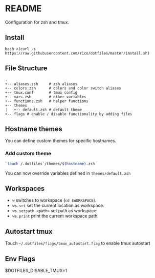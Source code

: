 # README #

Configuration for zsh and tmux.

## Install
```
bash <(curl -s https://raw.githubusercontent.com/r1co/dotfiles/master/install.sh) 
```

## File Structure 
```
.
+-- aliases.zsh 	# zsh aliases 
+-- colors.zsh  	# colors and color switch aliases 
+-- tmux.conf   	# tmux config
+-- vars.zsh    	# other variables
+-- functions.zsh   # helper functions 
+-- themes 			
|   +-- default.zsh # default theme 
+-- flags # enable / disable functionality by adding files 

```

## Hostname themes 
You can define custom themes for specific hostnames. 

### Add custom theme
```bash
`touch /.dotfiles`/themes/$(hostname).zsh
```

You can now override variables defined in `themes/default.zsh`

## Workspaces 

- `w` switches to workspace (`cd $WORKSPACE`).
- `ws.set` set the current location as workspace.
- `ws.setpath <path>` set path as workspace 
- `ws.print` print the current workspace path  

## Autostart tmux 

Touch `~/.dotfiles/flags/tmux_autostart.flag` to enable tmux autostart 

## Env Flags 
$DOTFILES_DISABLE_TMUX=1
